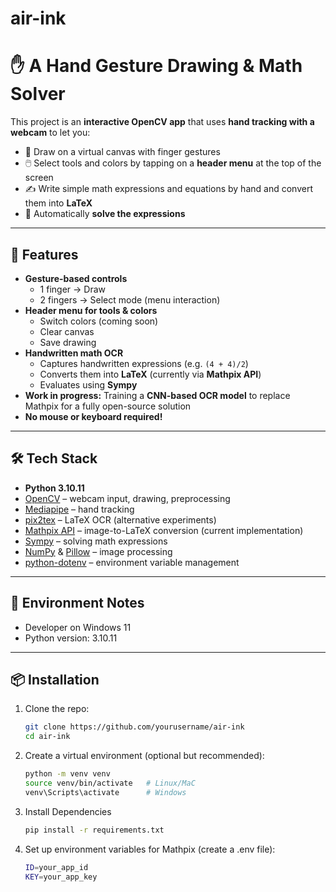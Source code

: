 # air-ink
# ✋ A Hand Gesture Drawing & Math Solver

This project is an **interactive OpenCV app** that uses **hand tracking with a webcam** to let you:
- 🎨 Draw on a virtual canvas with finger gestures  
- 🖱️ Select tools and colors by tapping on a **header menu** at the top of the screen  
- ✍️ Write simple math expressions and equations by hand and convert them into **LaTeX**  
- 🧮 Automatically **solve the expressions**  

---

## 🚀 Features
- **Gesture-based controls**
  - 1 finger → Draw  
  - 2 fingers → Select mode (menu interaction)  
- **Header menu for tools & colors**
  - Switch colors (coming soon)
  - Clear canvas  
  - Save drawing  
- **Handwritten math OCR**
  - Captures handwritten expressions (e.g. `(4 + 4)/2`)  
  - Converts them into **LaTeX** (currently via **Mathpix API**)  
  - Evaluates using **Sympy**  
- **Work in progress:** Training a **CNN-based OCR model** to replace Mathpix for a fully open-source solution  
- **No mouse or keyboard required!**

---

## 🛠️ Tech Stack
- **Python 3.10.11**
- [OpenCV](https://opencv.org/) – webcam input, drawing, preprocessing  
- [Mediapipe](https://developers.google.com/mediapipe) – hand tracking  
- [pix2tex](https://github.com/lukas-blecher/LaTeX-OCR) – LaTeX OCR (alternative experiments)  
- [Mathpix API](https://mathpix.com/) – image-to-LaTeX conversion (current implementation)  
- [Sympy](https://www.sympy.org/) – solving math expressions  
- [NumPy](https://numpy.org/) & [Pillow](https://pillow.readthedocs.io/) – image processing  
- [python-dotenv](https://github.com/theskumar/python-dotenv) – environment variable management  

---

## 📝 Environment Notes
- Developer on Windows 11
- Python version: 3.10.11

---

## 📦 Installation
1. Clone the repo:
   ```bash
   git clone https://github.com/yourusername/air-ink
   cd air-ink
2. Create a virtual environment (optional but recommended):
   ```bash
   python -m venv venv
   source venv/bin/activate   # Linux/MaC
   venv\Scripts\activate      # Windows
3. Install Dependencies
   ```bash
   pip install -r requirements.txt
4. Set up environment variables for Mathpix (create a .env file):
   ```bash
   ID=your_app_id
   KEY=your_app_key
